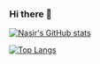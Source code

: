 ### Hi there 👋
[![Nasir's GitHub stats](https://github-readme-stats.vercel.app/api?username=nasirsabbir07&theme=dark)](https://github.com/anuraghazra/github-readme-stats)

[![Top Langs](https://github-readme-stats.vercel.app/api/top-langs/?username=nasirsabbir07&theme=dark&layout=donut)](https://github.com/anuraghazra/github-readme-stats)

<!--
**nasirsabbir07/nasirsabbir07** is a ✨ _special_ ✨ repository because its `README.md` (this file) appears on your GitHub profile.

Here are some ideas to get you started:

- 🔭 I’m currently working on ...
- 🌱 I’m currently learning ...
- 👯 I’m looking to collaborate on ...
- 🤔 I’m looking for help with ...
- 💬 Ask me about ...
- 📫 How to reach me: ...
- 😄 Pronouns: ...
- ⚡ Fun fact: ...
-->
